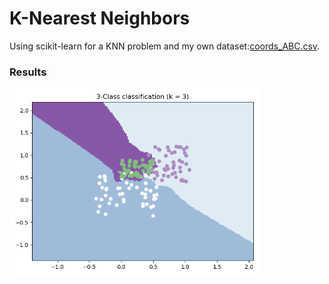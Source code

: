 # K-Nearest Neighbors

Using scikit-learn for a KNN problem and my own dataset:[coords_ABC.csv](/Data_sets/coords_ABC.csv).

### Results

<img width="400" src="/Images/KNN_3_neighbors.png" />